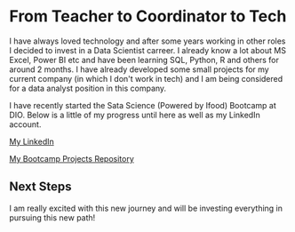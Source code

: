 # From Teacher to Coordinator to Tech

I have always loved technology and after some years working in other roles I decided to invest in a Data Scientist carreer. I already know a lot about MS Excel, Power BI etc and have been learning SQL, Python, R and others for around 2 months. I have already developed some small projects for my current company (in which I don't work in tech) and I am being considered for a data analyst position in this company.

I have recently started the Sata Science (Powered by Ifood) Bootcamp at DIO. Below is a little of my progress until here as well as my LinkedIn account.

[My LinkedIn](https://www.linkedin.com/in/pauloh-pereira/)

[My Bootcamp Projects Repository](https://github.com/pereirapaulohenrique/bank_challenge.git)

## Next Steps
I am really excited with this new journey and will be investing everything in pursuing this new path!